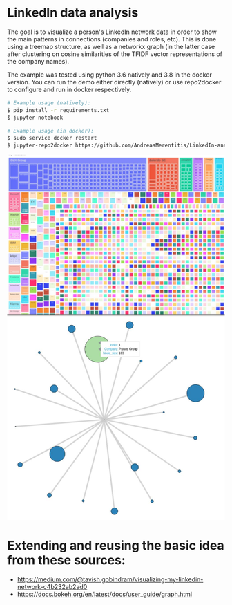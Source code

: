 # LinkedIn data analysis


The goal is to visualize a person's LinkedIn network data in order to show the main patterns in connections 
(companies and roles, etc). This is done using a treemap structure, as well as a networkx graph (in the latter
case after clustering on cosine similarities of the TFIDF vector representations of the company names). 

The example was tested using python 3.6 natively and 3.8 in the docker version. You can run the demo either 
directly (natively) or use repo2docker to configure and run in docker respectively.


```bash
# Example usage (natively): 
$ pip install -r requirements.txt
$ jupyter notebook 
```

```bash
# Example usage (in docker): 
$ sudo service docker restart
$ jupyter-repo2docker https://github.com/AndreasMerentitis/LinkedIn-analysis
```

![relative path 1](/Network_treemap.jpeg?raw=true "Network_treemap.jpeg")
![relative path 2](/Interactive_graph.jpeg?raw=true "Interactive_graph.jpeg")


# Extending and reusing the basic idea from these sources:
* https://medium.com/@tavish.gobindram/visualizing-my-linkedin-network-c4b232ab2ad0
* https://docs.bokeh.org/en/latest/docs/user_guide/graph.html



